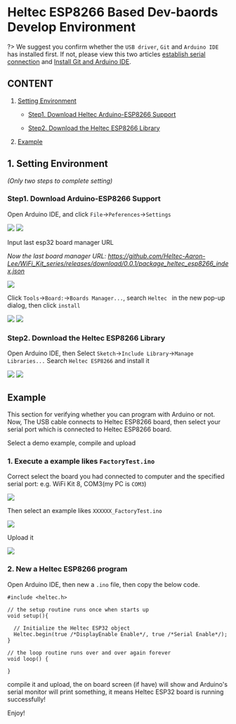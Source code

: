 # Heltec ESP8266 Based Dev-baords Develop Environment

?> We suggest you confirm whether the `USB driver`, `Git` and `Arduino IDE` has installed first. If not, please view this two articles [establish serial connection](/en/user_manual/establish_serial_connection) and [Install Git and Arduino IDE](/en/user_manual/how_to_install_git_and_arduino).

## CONTENT

1. [Setting Environment](#setting-environment)

    - [Step1. Download Heltec Arduino-ESP8266 Support](#step1-download-arduino-esp8266-support)

    - [Step2. Download the Heltec ESP8266 Library](#step2-download-the-heltec-esp8266-library)

2. [Example](#example)

## 1. Setting Environment

*(Only two steps to complete setting)*

### Step1. Download Arduino-ESP8266 Support

Open Arduino IDE, and click `File`->`Peferences`->`Settings`

<img src="img/how_to_install_esp8266_Arduino/01.png">

<img src="img/how_to_install_esp8266_Arduino/02.png">

Input last esp32 board manager URL

*Now the last board manager URL: https://github.com/Heltec-Aaron-Lee/WiFi_Kit_series/releases/download/0.0.1/package_heltec_esp8266_index.json*

<img src="img/how_to_install_esp8266_Arduino/03.png">

Click `Tools`->`Board:`->`Boards Manager...`, search `Heltec ` in the new pop-up dialog, then click `install`

<img src="img/how_to_install_esp8266_Arduino/04.png">

<img src="img/how_to_install_esp8266_Arduino/05.png">

### Step2. Download the Heltec ESP8266 Library

Open Arduino IDE, then Select `Sketch`->`Include Library`->`Manage Libraries...`
Search `Heltec ESP8266` and install it

<img src="img/how_to_install_esp8266_Arduino/06.png">

<img src="img/how_to_install_esp8266_Arduino/07.png">


## Example

This section for verifying whether you can program with Arduino or not. Now, The USB cable connects to Heltec ESP8266 board, then select your serial port which is connected to Heltec ESP8266 board.

Select a demo example, compile and upload

### 1. Execute a example likes `FactoryTest.ino`

Correct select the board you had connected to computer and the specified serial port: e.g. WiFi Kit 8, COM3(my PC is `COM3`)

<img src="img/how_to_install_esp8266_Arduino/08.png">

Then select an example likes `XXXXXX_FactoryTest.ino`

<img src="img/how_to_install_esp8266_Arduino/09.png">

Upload it

<img src="img/how_to_install_esp8266_Arduino/10.png">

### 2. New a Heltec ESP8266 program

Open Arduino IDE, then new a `.ino` file, then copy the below code.

```arduino
#include <heltec.h>

// the setup routine runs once when starts up
void setup(){

  // Initialize the Heltec ESP32 object
  Heltec.begin(true /*DisplayEnable Enable*/, true /*Serial Enable*/);
}

// the loop routine runs over and over again forever
void loop() {

}
```

compile it and upload, the on board screen (if have) will show and Arduino's serial monitor will print something, it means Heltec ESP32 board is running successfully!

Enjoy!

